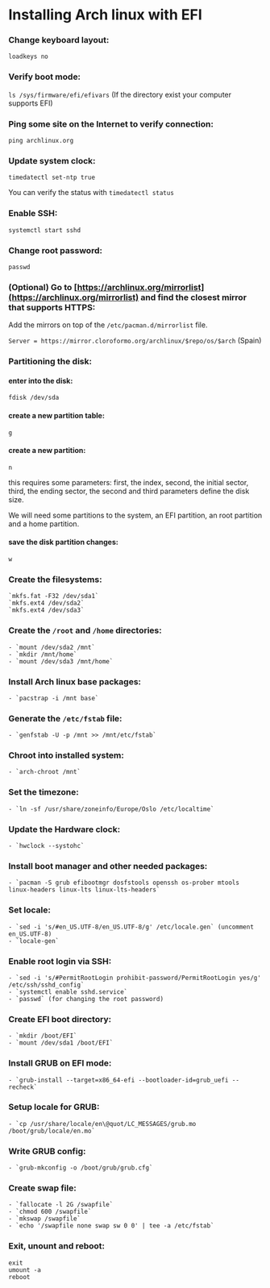 # Installing Arch linux with EFI

### Change keyboard layout:

   `loadkeys no`

### Verify boot mode:

   `ls /sys/firmware/efi/efivars` (If the directory exist your computer supports EFI)

### Ping some site on the Internet to verify connection:

   `ping archlinux.org`
   
### Update system clock:

   `timedatectl set-ntp true`
   
   You can verify the status with `timedatectl status`

### Enable SSH:

`systemctl start sshd`

### Change root password:

`passwd`

### (Optional) Go to [https://archlinux.org/mirrorlist](https://archlinux.org/mirrorlist) and find the closest mirror that supports HTTPS:

Add the mirrors on top of the `/etc/pacman.d/mirrorlist` file.

`Server = https://mirror.cloroformo.org/archlinux/$repo/os/$arch` (Spain)

### Partitioning the disk:

   #### enter into the disk:
   
   `fdisk /dev/sda`
   
   #### create a new partition table:
   
   `g`
   
   #### create a new partition:
   
   `n`
      
   this requires some parameters: first, the index, second, the initial sector, third, the ending sector,  the second and third parameters define the disk size.
    
   We will need some partitions to the system, an EFI partition, an root partition and a home partition.
      
   #### save the disk partition changes:
   
   `w`
      
### Create the filesystems:
    `mkfs.fat -F32 /dev/sda1`
    `mkfs.ext4 /dev/sda2`
    `mkfs.ext4 /dev/sda3`

### Create the `/root` and `/home` directories:
    - `mount /dev/sda2 /mnt`
    - `mkdir /mnt/home`
    - `mount /dev/sda3 /mnt/home`

### Install Arch linux base packages:
    - `pacstrap -i /mnt base`

### Generate the `/etc/fstab` file:
    - `genfstab -U -p /mnt >> /mnt/etc/fstab`

### Chroot into installed system:
    - `arch-chroot /mnt`

### Set the timezone:
    - `ln -sf /usr/share/zoneinfo/Europe/Oslo /etc/localtime`

### Update the Hardware clock:
    - `hwclock --systohc`

### Install boot manager and other needed packages:
    - `pacman -S grub efibootmgr dosfstools openssh os-prober mtools linux-headers linux-lts linux-lts-headers`

### Set locale:
    - `sed -i 's/#en_US.UTF-8/en_US.UTF-8/g' /etc/locale.gen` (uncomment en_US.UTF-8)
    - `locale-gen`

### Enable root login via SSH:
    - `sed -i 's/#PermitRootLogin prohibit-password/PermitRootLogin yes/g' /etc/ssh/sshd_config`
    - `systemctl enable sshd.service`
    - `passwd` (for changing the root password)

### Create EFI boot directory:
    - `mkdir /boot/EFI`
    - `mount /dev/sda1 /boot/EFI`

### Install GRUB on EFI mode:
    - `grub-install --target=x86_64-efi --bootloader-id=grub_uefi --recheck`

### Setup locale for GRUB:
    - `cp /usr/share/locale/en\@quot/LC_MESSAGES/grub.mo /boot/grub/locale/en.mo`

### Write GRUB config:
    - `grub-mkconfig -o /boot/grub/grub.cfg`

### Create swap file:
    - `fallocate -l 2G /swapfile`
    - `chmod 600 /swapfile`
    - `mkswap /swapfile`
    - `echo '/swapfile none swap sw 0 0' | tee -a /etc/fstab`

### Exit, unount and reboot:
    exit
    umount -a
    reboot

